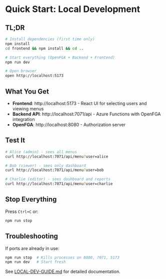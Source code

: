 # Quick Start: Local Development

## TL;DR

```bash
# Install dependencies (first time only)
npm install
cd frontend && npm install && cd ..

# Start everything (OpenFGA + Backend + Frontend)
npm run dev

# Open browser
open http://localhost:5173
```

## What You Get

- **Frontend**: http://localhost:5173 - React UI for selecting users and viewing menus
- **Backend API**: http://localhost:7071/api - Azure Functions with OpenFGA integration
- **OpenFGA**: http://localhost:8080 - Authorization server

## Test It

```bash
# Alice (admin) - sees all menus
curl http://localhost:7071/api/menu?user=alice

# Bob (viewer) - sees only dashboard
curl http://localhost:7071/api/menu?user=bob

# Charlie (editor) - sees dashboard and reports
curl http://localhost:7071/api/menu?user=charlie
```

## Stop Everything

Press `Ctrl+C` or:

```bash
npm run stop
```

## Troubleshooting

If ports are already in use:

```bash
npm run stop  # Kills processes on 8080, 7071, 5173
npm run dev   # Start fresh
```

See [LOCAL-DEV-GUIDE.md](LOCAL-DEV-GUIDE.md) for detailed documentation.
